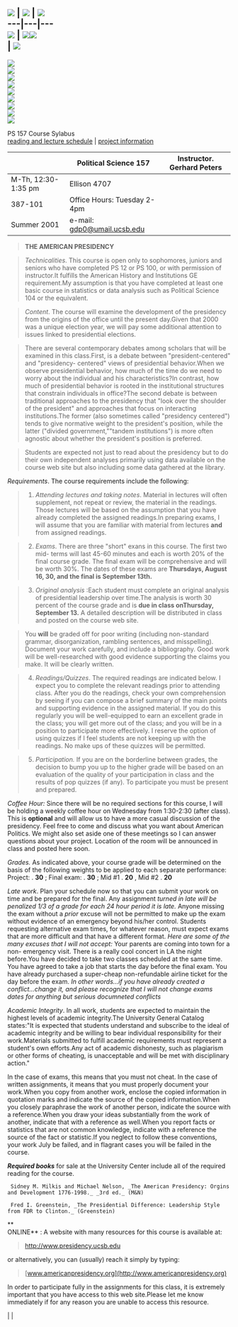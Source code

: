 [![](../../images/menu/roll7.jpg)](../../index.html) |
![](../../images/banners/banner.gif) | ![](../../images/icons/presseal.gif)  
---|---|---  
[![](../../images/banners/org2.gif)](../../index.html) |
![](../../images/spacer.gif)![](../../images/spacer.gif)  
| ![](../../images/menu/side_top.gif)  
---  
[![](../../images/menu/side_doc.gif)](../docset/index.htm)  
[![](../../images/menu/side_data.gif)](../data/index.htm)  
[![](../../images/menu/side_media.gif)](../media/index.htm)  
[![](../../images/menu/side_elect.gif)](../elections/index.htm)  
[![](../../images/menu/side_gallery.gif)](../portraits/index.html)  
![](../../images/menu/side_space.gif)  
[![](../../images/menu/side_157.gif)](syllabus_sum01.htm)  
[![](../../images/menu/side_links.gif)](../links.htm)  
![](../../images/menu/side_bottom.gif)  
  




PS 157 Course Sylabus  
[reading and lecture schedule](schedule_sum01.htm) | [project
information](projects_sum01.htm)

|   | Political Science 157 | Instructor. Gerhard Peters  
---|---|---  
  | M-Th, 12:30-1:35 pm | Ellison 4707  
  | 387-101 | Office Hours: Tuesday 2-4pm  
  | Summer  2001 | e-mail:  [gdp0@umail.ucsb.edu](mailto:gdp0@umail.ucsb.edu)  
  
>  
>

> **THE AMERICAN PRESIDENCY**

>

>  
>  _Technicalities_. This course is open only to sophomores, juniors and
seniors who have completed PS 12 or PS 100, or with permission of
instructor.It fulfills the American History and Institutions GE requirement.My
assumption is that you have completed at least one basic course in statistics
or data analysis such as Political Science 104 or the equivalent.

>

> _Content_. The course will examine the development of the presidency from
the origins of the office until the present day.Given that 2000 was a unique
election year, we will pay some additional attention to issues linked to
presidential elections.

>

> There are several contemporary debates among scholars that will be examined
in this class.First, is a debate between "president-centered" and "presidency-
centered" views of presidential behavior.When we observe presidential
behavior, how much of the time do we need to worry about the individual and
his characteristics?In contrast, how much of presidential behavior is rooted
in the institutional structures that constrain individuals in office?The
second debate is between traditional approaches to the presidency that "look
over the shoulder of the president" and approaches that focus on interacting
institutions.The former (also sometimes called "presidency centered") tends to
give normative weight to the president's position, while the latter ("divided
government,""tandem institutions") is more often agnostic about whether the
president's position is preferred.

>

> Students are expected not just to read about the presidency but to do their
own independent analyses primarily using data available on the course web site
but also including some data gathered at the library.

_Requirements_. The course requirements include the following:

> 1. _Attending lectures and taking notes_. Material in lectures will often
supplement, not repeat or review, the material in the readings. Those lectures
will be based on the assumption that you have already completed the assigned
readings.In preparing exams, I will assume that you are familiar with material
from lectures **and** from assigned readings.

>

> 2. _Exams_. There are three "short" exans in this course. The first two mid-
terms will last 45-60 minutes and each is worth 20% of the final course grade.
The final exam will be comprehensive and will be worth 30%. The dates of these
exams are **Thursdays, August 16, 30, and the final is September 13th.**

>

> 3. _Original analysis_ :Each student must complete an original analysis of
presidential leadership over time.The analysis is worth 30 percent of the
course grade and is **due in class onThursday, September 13.** A detailed
description will be distributed in class and posted on the course web site.

>

> You **will** be graded off for poor writing (including non-standard grammar,
disorganization, rambling sentences, and misspelling). Document your work
carefully, and include a bibliography. Good work will be well-researched with
good evidence supporting the claims you make. It will be clearly written.

>

> 4. _Readings/Quizzes_. The required readings are indicated below. I expect
you to complete the relevant readings prior to attending class. After you do
the readings, check your own comprehension by seeing if you can compose a
brief summary of the main points and supporting evidence in the assigned
material. If you do this regularly you will be well-equipped to earn an
excellent grade in the class; you will get more out of the class; and you will
be in a position to participate more effectively. I reserve the option of
using quizzes if I feel students are not keeping up with the readings. No make
ups of these quizzes will be permitted.

>

> 5. _Participation._ If you are on the borderline between grades, the
decision to bump you up to the higher grade will be based on an evaluation of
the quality of your participation in class and the results of pop quizzes (if
any). To participate you must be present and prepared.

_Coffee Hour:_ Since there will be no required sections for this course, I
will be holding a weekly coffee hour on Wednesday from 1:30-2:30 (after
class). This is **optional** and will allow us to have a more casual
discussion of the presidency. Feel free to come and discuss what you want
about American Politics. We might also set aside one of these meetings so I
can answer questions about your project. Location of the room will be
announced in class and posted here soon.

_Grades._ As indicated above, your course grade will be determined on the
basis of the following weights to be applied to each separate performance:
Project: . **30** ; Final exam: . **30** ; Mid #1 . **20** , Mid #2 . **20**

_Late work_. Plan your schedule now so that you can submit your work on time
and be prepared for the final. Any assignment _turned in late will be
penalized 1/3 of a grade for each 24 hour period it is late._ Anyone missing
the exam without a _prior_ excuse will not be permitted to make up the exam
without evidence of an emergency beyond his/her control.  Students requesting
alternative exam times, for whatever reason, must expect exams that are more
difficult and that have a different format.  _Here are some of the many
excuses that I will not accept:_ Your parents are coming into town for a non-
emergency visit.  There is a really cool concert in LA the night before.You
have decided to take two classes scheduled at the same time. You have agreed
to take a job that starts the day before the final exam. You have already
purchased a super-cheap non-refundable airline ticket for the day before the
exam. _In other words...if you have already created a conflict...change it,
and please recognize that I will not change exams dates for anything but
serious documneted conflicts_

_Academic Integrity_. In all work, students are expected to maintain the
highest levels of academic integrity.The University General Catalog states:"It
is expected that students understand and subscribe to the ideal of academic
integrity and be willing to bear individual responsibility for their
work.Materials submitted to fulfill academic requirements must represent a
student's own efforts.Any act of academic dishonesty, such as plagiarism or
other forms of cheating, is unacceptable and will be met with disciplinary
action."

In the case of exams, this means that you must not cheat. In the case of
written assignments, it means that you must properly document your work.When
you copy from another work, enclose the copied information in quotation marks
and indicate the source of the copied information.When you closely paraphrase
the work of another person, indicate the source with a reference.When you draw
your ideas substantially from the work of another, indicate that with a
reference as well.When you report facts or statistics that are not common
knowledge, indicate with a reference the source of the fact or statistic.If
you neglect to follow these conventions, your work July be failed, and in
flagrant cases you will be failed in the course.

**_Required books_** for sale at the University Center include all of the
required reading for the course.

     Sidney M. Milkis and Michael Nelson, _The American Presidency: Orgins and Development 1776-1998._ _3rd ed._ (M&N) 

     Fred I. Greenstein, _The Presidential Difference: Leadership Style from FDR to Clinton._ (Greenstein)

**  
ONLINE** :  A website with many resources for this course is available at:

> <http://www.presidency.ucsb.edu>

or alternatively, you can (usually) reach it simply by typing:

> [www.americanpresidency.org](http://www.americanpresidency.org)

In order to participate fully in the assignments for this class, it is
extremely important that you have access to this web site.Please let me know
immediately if for any reason you are unable to access this resource.

  
  
  |   |  

